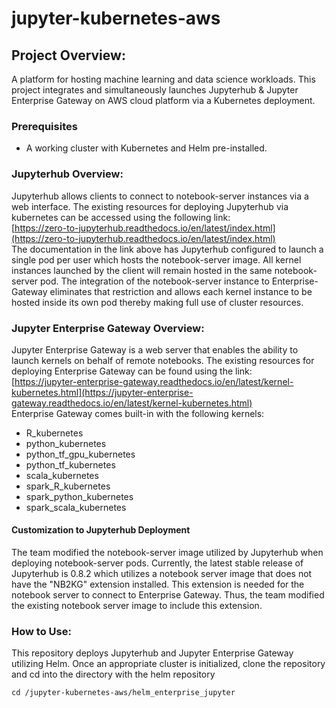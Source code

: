# jupyter-kubernetes-aws

## Project Overview:
A platform for hosting machine learning and data science workloads. This project integrates and simultaneously launches Jupyterhub & Jupyter Enterprise Gateway on AWS cloud platform via a Kubernetes deployment.  

### Prerequisites
- A working cluster with Kubernetes and Helm pre-installed.

### Jupyterhub Overview:
Jupyterhub allows clients to connect to notebook-server instances via a web interface. The existing resources for deploying Jupyterhub via kubernetes can be accessed using the following link: <br/>
[https://zero-to-jupyterhub.readthedocs.io/en/latest/index.html](https://zero-to-jupyterhub.readthedocs.io/en/latest/index.html)<br/>
The documentation in the link above has Jupyterhub configured to launch a single pod per user which hosts the notebook-server image. All kernel instances launched by the client will remain hosted in the same notebook-server pod. The integration of the notebook-server instance to Enterprise-Gateway eliminates that restriction and allows each kernel instance to be hosted inside its own pod thereby making full use of cluster resources.

### Jupyter Enterprise Gateway Overview:
Jupyter Enterprise Gateway is a web server that enables the ability to launch kernels on behalf of remote notebooks. The existing resources for deploying Enterprise Gateway can be found using the link:<br/>
[https://jupyter-enterprise-gateway.readthedocs.io/en/latest/kernel-kubernetes.html](https://jupyter-enterprise-gateway.readthedocs.io/en/latest/kernel-kubernetes.html)<br/>
Enterprise Gateway comes built-in with the following kernels:
- R_kubernetes
- python_kubernetes
- python_tf_gpu_kubernetes
- python_tf_kubernetes
- scala_kubernetes
- spark_R_kubernetes
- spark_python_kubernetes
- spark_scala_kubernetes

#### Customization to Jupyterhub Deployment
The team modified the notebook-server image utilized by Jupyterhub when deploying notebook-server pods. Currently, the latest stable release of Jupyterhub is 0.8.2 which utilizes a notebook server image that does not have the "NB2KG" extension installed. This extension is needed for the notebook server to connect to Enterprise Gateway. Thus, the team modified the existing notebook server image to include this extension.

### How to Use:
This repository deploys Jupyterhub and Jupyter Enterprise Gateway utilizing Helm. Once an appropriate cluster is initialized, clone the repository and cd into the directory with the helm repository 
```
cd /jupyter-kubernetes-aws/helm_enterprise_jupyter
```
